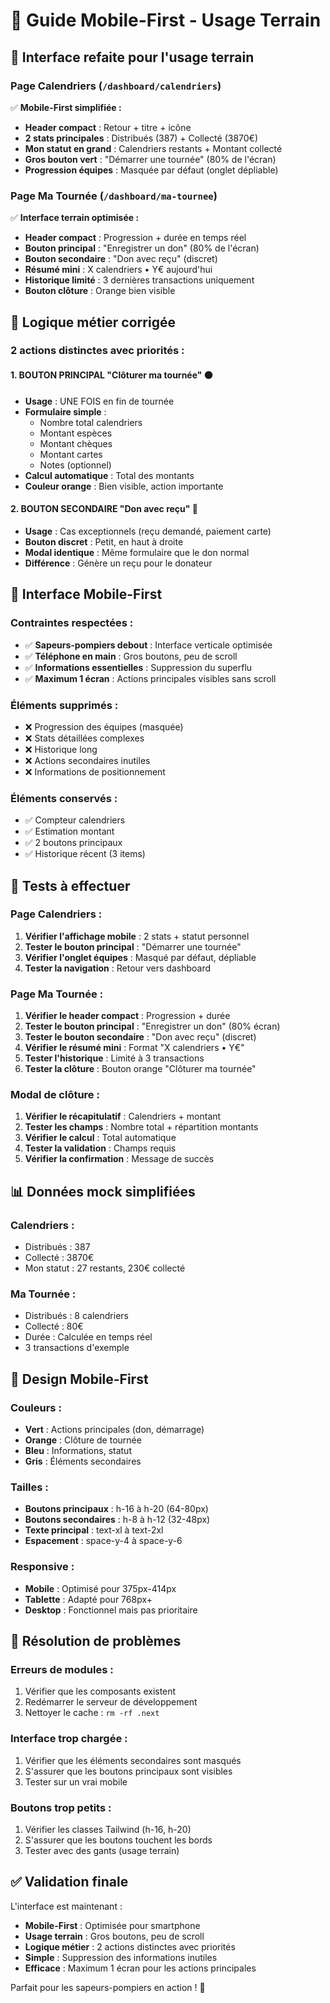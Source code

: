 # 📱 Guide Mobile-First - Usage Terrain

## 🎯 **Interface refaite pour l'usage terrain**

### **Page Calendriers** (`/dashboard/calendriers`)
✅ **Mobile-First simplifiée :**
- **Header compact** : Retour + titre + icône
- **2 stats principales** : Distribués (387) + Collecté (3870€)
- **Mon statut en grand** : Calendriers restants + Montant collecté
- **Gros bouton vert** : "Démarrer une tournée" (80% de l'écran)
- **Progression équipes** : Masquée par défaut (onglet dépliable)

### **Page Ma Tournée** (`/dashboard/ma-tournee`)
✅ **Interface terrain optimisée :**
- **Header compact** : Progression + durée en temps réel
- **Bouton principal** : "Enregistrer un don" (80% de l'écran)
- **Bouton secondaire** : "Don avec reçu" (discret)
- **Résumé mini** : X calendriers • Y€ aujourd'hui
- **Historique limité** : 3 dernières transactions uniquement
- **Bouton clôture** : Orange bien visible

## 🚀 **Logique métier corrigée**

### **2 actions distinctes avec priorités :**

#### **1. BOUTON PRINCIPAL "Clôturer ma tournée"** 🟠
- **Usage** : UNE FOIS en fin de tournée
- **Formulaire simple** :
  - Nombre total calendriers
  - Montant espèces
  - Montant chèques  
  - Montant cartes
  - Notes (optionnel)
- **Calcul automatique** : Total des montants
- **Couleur orange** : Bien visible, action importante

#### **2. BOUTON SECONDAIRE "Don avec reçu"** 🔵
- **Usage** : Cas exceptionnels (reçu demandé, paiement carte)
- **Bouton discret** : Petit, en haut à droite
- **Modal identique** : Même formulaire que le don normal
- **Différence** : Génère un reçu pour le donateur

## 📱 **Interface Mobile-First**

### **Contraintes respectées :**
- ✅ **Sapeurs-pompiers debout** : Interface verticale optimisée
- ✅ **Téléphone en main** : Gros boutons, peu de scroll
- ✅ **Informations essentielles** : Suppression du superflu
- ✅ **Maximum 1 écran** : Actions principales visibles sans scroll

### **Éléments supprimés :**
- ❌ Progression des équipes (masquée)
- ❌ Stats détaillées complexes
- ❌ Historique long
- ❌ Actions secondaires inutiles
- ❌ Informations de positionnement

### **Éléments conservés :**
- ✅ Compteur calendriers
- ✅ Estimation montant
- ✅ 2 boutons principaux
- ✅ Historique récent (3 items)

## 🧪 **Tests à effectuer**

### **Page Calendriers :**
1. **Vérifier l'affichage mobile** : 2 stats + statut personnel
2. **Tester le bouton principal** : "Démarrer une tournée"
3. **Vérifier l'onglet équipes** : Masqué par défaut, dépliable
4. **Tester la navigation** : Retour vers dashboard

### **Page Ma Tournée :**
1. **Vérifier le header compact** : Progression + durée
2. **Tester le bouton principal** : "Enregistrer un don" (80% écran)
3. **Tester le bouton secondaire** : "Don avec reçu" (discret)
4. **Vérifier le résumé mini** : Format "X calendriers • Y€"
5. **Tester l'historique** : Limité à 3 transactions
6. **Tester la clôture** : Bouton orange "Clôturer ma tournée"

### **Modal de clôture :**
1. **Vérifier le récapitulatif** : Calendriers + montant
2. **Tester les champs** : Nombre total + répartition montants
3. **Vérifier le calcul** : Total automatique
4. **Tester la validation** : Champs requis
5. **Vérifier la confirmation** : Message de succès

## 📊 **Données mock simplifiées**

### **Calendriers :**
- Distribués : 387
- Collecté : 3870€
- Mon statut : 27 restants, 230€ collecté

### **Ma Tournée :**
- Distribués : 8 calendriers
- Collecté : 80€
- Durée : Calculée en temps réel
- 3 transactions d'exemple

## 🎨 **Design Mobile-First**

### **Couleurs :**
- **Vert** : Actions principales (don, démarrage)
- **Orange** : Clôture de tournée
- **Bleu** : Informations, statut
- **Gris** : Éléments secondaires

### **Tailles :**
- **Boutons principaux** : h-16 à h-20 (64-80px)
- **Boutons secondaires** : h-8 à h-12 (32-48px)
- **Texte principal** : text-xl à text-2xl
- **Espacement** : space-y-4 à space-y-6

### **Responsive :**
- **Mobile** : Optimisé pour 375px-414px
- **Tablette** : Adapté pour 768px+
- **Desktop** : Fonctionnel mais pas prioritaire

## 🔧 **Résolution de problèmes**

### **Erreurs de modules :**
1. Vérifier que les composants existent
2. Redémarrer le serveur de développement
3. Nettoyer le cache : `rm -rf .next`

### **Interface trop chargée :**
1. Vérifier que les éléments secondaires sont masqués
2. S'assurer que les boutons principaux sont visibles
3. Tester sur un vrai mobile

### **Boutons trop petits :**
1. Vérifier les classes Tailwind (h-16, h-20)
2. S'assurer que les boutons touchent les bords
3. Tester avec des gants (usage terrain)

## ✅ **Validation finale**

L'interface est maintenant :
- **Mobile-First** : Optimisée pour smartphone
- **Usage terrain** : Gros boutons, peu de scroll
- **Logique métier** : 2 actions distinctes avec priorités
- **Simple** : Suppression des informations inutiles
- **Efficace** : Maximum 1 écran pour les actions principales

Parfait pour les sapeurs-pompiers en action ! 🚒


